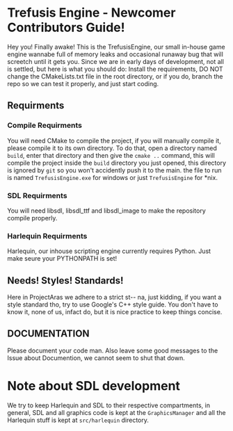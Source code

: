 # Trefusis Engine - Newcomer Contributors Guide!

Hey you! Finally awake! This is the TrefusisEngine, our small in-house game engine wannabe full of memory leaks and occasional runaway bug that will screetch until it gets you. Since we are in early days of development, not all is settled, but here is what you should do: Install the requirements, DO NOT change the CMakeLists.txt file in the root directory, or if you do, branch the repo so we can test it properly, and just start coding.

## Requirments

### Compile Requirments

You will need CMake to compile the project, if you will manually compile it, please compile it to its own directory. To do that, open a directory named `build`, enter that directory and then give the `cmake ..` command, this will compile the project inside the `build` directory you just opened, this directory is ignored by `git` so you won't accidently push it to the main. the file to run is named `TrefusisEngine.exe` for windows or just `TrefusisEngine` for \*nix.

### SDL Requirments

You will need libsdl, libsdl_ttf and libsdl_image to make the repository compile properly.

### Harlequin Requirments

Harlequin, our inhouse scripting engine currently requires Python. Just make seure your PYTHONPATH is set!


## Needs! Styles! Standards!

Here in ProjectAras we adhere to a strict st-- na, just kidding, if you want a style standard tho, try to use Google's C++ style guide. You don't have to know it, none of us, infact do, but it is nice practice to keep things concise.

## DOCUMENTATION

Please document your code man. Also leave some good messages to the Issue about Documention, we cannot seem to shut that down.

# Note about SDL development

We try to keep Harlequin and SDL to their respective compartments, in general, SDL and all graphics code is kept at the `GraphicsManager` and all the Harlequin stuff is kept at `src/harlequin` directory. 
